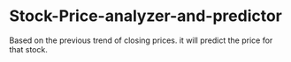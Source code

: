 # Stock-Price-analyzer-and-predictor
Based on the previous trend of closing prices. it will predict the price for that stock.
